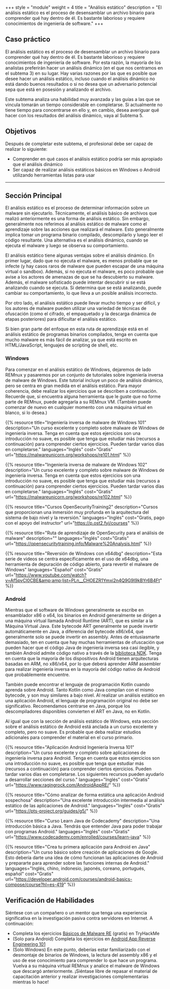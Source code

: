 +++
style = "module"
weight = 4
title = "Análisis estático"
description = "El análisis estático es el proceso de desensamblar un archivo binario para comprender qué hay dentro de él. Es bastante laborioso y requiere conocimientos de ingeniería de software."
+++

## Caso práctico

El análisis estático es el proceso de desensamblar un archivo binario para comprender qué hay dentro de él. Es bastante laborioso y requiere conocimientos de ingeniería de software. Por esta razón, la mayoría de los analistas preferirán hacer un análisis dinámico (en el que nos centramos en el subtema 3) en su lugar. Hay varias razones por las que es posible que desee hacer un análisis estático, incluso cuando el análisis dinámico no está dando buenos resultados o si no desea que un adversario potencial sepa que está en posesión y analizando el archivo.

Este subtema analiza una habilidad muy avanzada y las guías a las que se vincula tomarán un tiempo considerable en completarse. Si actualmente no tiene tiempo para concentrarse en ello y, en cambio, desea averiguar qué hacer con los resultados del análisis dinámico, vaya al Subtema 5.

## Objetivos

Después de completar este subtema, el profesional debe ser capaz de realizar lo siguiente:

- Comprender en qué casos el análisis estático podría ser más apropiado que el análisis dinámico
- Ser capaz de realizar análisis estáticos básicos en Windows o Android utilizando herramientas listas para usar

---
## Sección Principal

El análisis estático es el proceso de determinar información sobre un malware sin ejecutarlo. Técnicamente, el análisis básico de archivos que realizó anteriormente es una forma de análisis estático. Sin embargo, generalmente nos referimos al análisis estático de malware como el aprendizaje sobre las acciones que realizará el malware. Esto generalmente implica tomar un programa binario compilado, descompilarlo y luego leer el código resultante. Una alternativa es el análisis dinámico, cuando se ejecuta el malware y luego se observa su comportamiento.

El análisis estático tiene algunas ventajas sobre el análisis dinámico. En primer lugar, dado que no ejecuta el malware, es menos probable que se infecte (y hay casos raros de malware que pueden escapar de una máquina virtual o sandbox). Además, si no ejecuta el malware, es poco probable que avise a los actores de amenazas de que se ha descubierto su malware. Además, el malware sofisticado puede intentar descubrir si se está analizando cuando se ejecuta. Si determina que se está analizando, puede cambiar su comportamiento, lo que lleva a un posible análisis incorrecto.

Por otro lado, el análisis estático puede llevar mucho tiempo y ser difícil, y los autores de malware pueden utilizar una variedad de técnicas de ofuscación (como el cifrado, el empaquetado y la descarga dinámica de etapas posteriores) para dificultar el análisis estático.

Si bien gran parte del enfoque en esta ruta de aprendizaje está en el análisis estático de programas binarios compilados, tenga en cuenta que mucho malware es más fácil de analizar, ya que está escrito en HTML/JavaScript, lenguajes de scripting de shell, etc.

### Windows

Para comenzar en el análisis estático de Windows, dejaremos de lado REMnux y pasaremos por un conjunto de tutoriales sobre ingeniería inversa de malware de Windows. Este tutorial incluye un poco de análisis dinámico, pero se centra en gran medida en el análisis estático. Para mayor coherencia, debe realizar los ejercicios que se describen a continuación. Recuerde que, si encuentra alguna herramienta que le guste que no forme parte de REMnux, puede agregarla a su REMnux VM. (También puede comenzar de nuevo en cualquier momento con una máquina virtual en blanco, si lo desea.)

{{% resource title="Ingeniería inversa de malware de Windows 101" description="Un curso excelente y completo sobre malware de Windows de ingeniería inversa. Tenga en cuenta que estos ejercicios son una introducción no suave, es posible que tenga que estudiar más (recursos a continuación) para comprender ciertos ejercicios. Pueden tardar varios días en completarse." languages="Inglés" cost="Gratis" url="https://malwareunicorn.org/workshops/re101.html" %}}

{{% resource title="Ingeniería inversa de malware de Windows 102" description="Un curso excelente y completo sobre malware de Windows de ingeniería inversa. Tenga en cuenta que estos ejercicios son una introducción no suave, es posible que tenga que estudiar más (recursos a continuación) para comprender ciertos ejercicios. Pueden tardar varios días en completarse." languages="Inglés" cost="Gratis" url="https://malwareunicorn.org/workshops/re102.html" %}}

{{% resource title="Cursos OpenSecurityTraining2" description="Cursos que proporcionan una inmersión muy profunda en la arquitectura del sistema de bajo nivel y la reversión." languages="Inglés" cost="Gratis, pago con el apoyo del instructor" url="https://p.ost2.fyi/courses" %}}

{{% resource title="Ruta de aprendizaje de OpenSecurity para el análisis de malware" description="" languages="Inglés" cost="Gratis" url="https://opensecuritytraining.info/Malware%20Analysis.html" %}}

{{% resource title="Reversión de Windows con x64dbg" description="Esta serie de videos se centra específicamente en el uso de x64dbg, una herramienta de depuración de código abierto, para revertir el malware de Windows" languages="Español" cost="Gratis" url="https://www.youtube.com/watch?v=Af5pvCl0CBE&amp;amp;list=PLn__CHOEZR1Ymxi2n4Q9G9I9kBYr6B4Ft" %}}

### Android

Mientras que el software de Windows generalmente se escribe en ensamblador x86 o x64, los binarios en Android generalmente se dirigen a una máquina virtual llamada Android Runtime (ART), que es similar a la Máquina Virtual Java. Este bytecode ART generalmente se puede invertir automáticamente en Java, a diferencia del bytecode x86/x64, que generalmente solo se puede invertir en assembly. Antes de entusiasmarte demasiado, ten en cuenta que hay muchas herramientas de ofuscación que pueden hacer que el código Java de ingeniería inversa sea casi ilegible, y también Android admite código nativo a través de la [biblioteca NDK](https://developer.android.com/ndk/guides). Tenga en cuenta que la mayoría de los dispositivos Android tienen arquitecturas basadas en ARM, no x86/x64, por lo que deberá aprender ARM assembler para realizar ingeniería inversa en la mayoría del código nativo de Android que probablemente encuentre.

También puede encontrar el lenguaje de programación Kotlin cuando aprenda sobre Android. Tanto Kotlin como Java compilan con el mismo bytecode, y son muy similares a bajo nivel. Al realizar un análisis estático en una aplicación Android, el lenguaje de programación original no debe ser significativo. Recomendamos centrarse en Java, porque los descompiladores disponibles convierten el ART en Java, no en Kotlin.

Al igual que con la sección de análisis estático de Windows, esta sección sobre el análisis estático de Android está anclada a un curso excelente y completo, pero no suave. Es probable que deba realizar estudios adicionales para comprender el material en el curso primario.

{{% resource title="Aplicación Android Ingeniería Inversa 101" description="Un curso excelente y completo sobre aplicaciones de ingeniería inversa para Android. Tenga en cuenta que estos ejercicios son una introducción no suave, es posible que tenga que estudiar más (recursos a continuación) para comprender ciertos ejercicios. Pueden tardar varios días en completarse. Los siguientes recursos pueden ayudarlo a desarrollar secciones del curso." languages="Inglés" cost="Gratis" url="https://www.ragingrock.com/AndroidAppRE/" %}}

{{% resource title="Cómo analizar de forma estática una aplicación Android sospechosa" description="Una excelente introducción intermedia al análisis estático de las aplicaciones de Android." languages="Inglés" cost="Gratis" url="https://pts-project.org/guides/g5/" %}}

{{% resource title="Curso Learn Java de Codecademy" description="Una introducción básica a Java. Tendrás que entender Java para poder trabajar con programas Android." languages="Inglés" cost="Gratis" url="https://www.codecademy.com/enrolled/courses/learn-java" %}}

{{% resource title="Crea tu primera aplicación para Android en Java" description="Un curso básico sobre creación de aplicaciones de Google. Esto debería darte una idea de cómo funcionan las aplicaciones de Android y prepararte para aprender sobre las funciones internas de Android." languages="Inglés, chino, indonesio, japonés, coreano, portugués, español" cost="Gratis" url="https://developer.android.com/courses/android-basics-compose/course?hl=es-419" %}}


## Verificación de Habilidades

Siéntese con un compañero o un mentor que tenga una experiencia significativa en la investigación pasiva contra servidores en Internet. A continuación:

- Completa los ejercicios [Básicos de Malware RE](https://tryhackme.com/room/basicmalwarere) (gratis) en TryHackMe
- (Solo para Android) Completa los ejercicios en [Android App Reverse Engineering 101](https://www.ragingrock.com/AndroidAppRE/)
- (Solo Windows) En este punto, deberías estar familiarizado con el desmontaje de binarios de Windows, la lectura del assembly x86 y el uso de ese conocimiento para comprender lo que hace un programa. Vuelva a su máquina virtual REMnux y analice el malware de Windows que descargó anteriormente. ¡Siéntase libre de repasar el material de capacitación anterior y realizar investigaciones complementarias mientras lo hace!